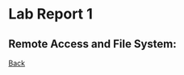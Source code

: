 # Lab Report 1
## **Remote Access and File System:**


[Back](https://ienaweigh.github.io/cse15l-lab-reports/)

